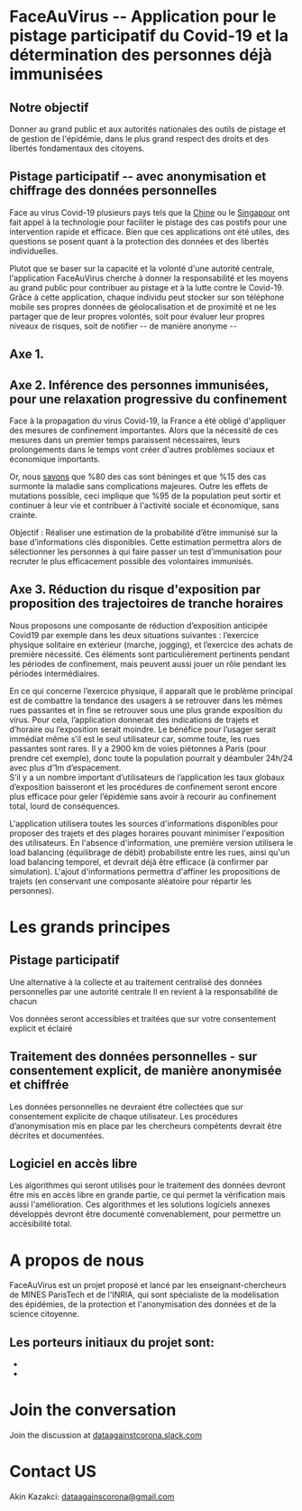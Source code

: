 # FaceAuVirus -- Application pour le pistage participatif du Covid-19 et la détermination des personnes déjà immunisées

## Notre objectif
Donner au grand public et aux autorités nationales des outils de pistage et de gestion de l'épidémie, dans le plus grand respect des droits et des libertés fondamentaux des citoyens.

## Pistage participatif -- avec anonymisation et chiffrage des données personnelles
Face au virus Covid-19 plusieurs pays tels que la [Chine](https://www.futura-sciences.com/tech/actualites/technologie-chine-debauche-technologies-faire-face-epidemie-coronavirus-79629/) ou le [Singapour](https://www.tech.gov.sg/media/technews/tracetogether-behind-the-scenes-look-at-its-development-process) ont fait appel à la technologie pour faciliter le pistage des cas postifs pour une intervention rapide et efficace. Bien que ces applications ont été utiles, des questions se posent quant à la protection des données et des libertés individuelles.

Plutot que se baser sur la capacité et la volonté d'une autorité centrale, l'application FaceAuVirus cherche à donner la responsabilité et les moyens au grand public pour contribuer au pistage et à la lutte contre le Covid-19. Grâce à cette application, chaque individu peut stocker sur son téléphone mobile ses propres données de géolocalisation et de proximité et ne les partager que de leur propres volontés, soit pour évaluer leur propres niveaux de risques, soit de notifier -- de manière anonyme --

## Axe 1. 

## Axe 2. Inférence des personnes immunisées, pour une relaxation progressive du confinement
Face à la propagation du virus Covid-19, la France a été obligé d'appliquer des mesures de confinement importantes. Alors que  la nécessité de ces mesures dans un premier temps paraissent nécessaires, leurs prolongements dans le temps vont créer d'autres problèmes sociaux et économique importants. 

Or, nous [savons](https://www.who.int/docs/default-source/coronaviruse/situation-reports/20200306-sitrep-46-covid-19.pdf?sfvrsn=96b04adf_2) que %80 des cas sont béninges et que %15 des cas surmonte la maladie sans complications majeures. Outre les effets de mutations possible, ceci implique que %95 de la population peut sortir et continuer à leur vie et contribuer à l'activité sociale et économique, sans crainte.

Objectif : Réaliser une estimation de la probabilité d’être immunisé sur la base d’informations clés disponibles. Cette estimation permettra alors de sélectionner les personnes à qui faire passer un test d’immunisation pour recruter le plus efficacement possible des volontaires immunisés.

## Axe 3. Réduction du risque d'exposition par proposition des trajectoires de tranche horaires

Nous proposons une composante de réduction d’exposition anticipée Covid19 par exemple dans les deux situations suivantes : l’exercice physique solitaire en extérieur (marche, jogging), et l’exercice des achats de première nécessité. Ces éléments sont particulièrement pertinents pendant les périodes de confinement, mais peuvent aussi jouer un rôle pendant les périodes intermédiaires.

En ce qui concerne l’exercice physique, il apparaît que le problème principal est de combattre la tendance des usagers à se retrouver dans les mêmes rues passantes et in fine se retrouver sous une plus grande exposition du virus. Pour cela, l’application donnerait des indications de trajets et d’horaire ou l’exposition serait moindre. Le bénéfice pour l’usager serait immédiat même s’il est le seul utilisateur car, somme toute, les rues passantes sont rares. Il y a 2900 km de voies piétonnes à Paris (pour prendre cet exemple), donc toute la population pourrait y déambuler 24h/24 avec plus d’1m d’espacement.  
S’il y a un nombre important d’utilisateurs de l’application les taux globaux d’exposition baisseront et les procédures de confinement seront encore plus efficace pour geler l’épidémie sans avoir à recourir au confinement total, lourd de conséquences.

L'application utilisera toutes les sources d'informations disponibles pour proposer des trajets et des plages horaires pouvant minimiser l'exposition des utilisateurs. En l'absence d'information, une première version utilisera le load balancing (équilibrage de débit) probabiliste entre les rues, ainsi qu'un load balancing temporel, et devrait déjà être efficace (à confirmer par simulation). L'ajout d'informations permettra d'affiner les propositions de trajets (en conservant une composante aléatoire pour répartir les personnes).


# Les grands principes

## Pistage participatif
Une alternative à la collecte et au traitement centralisé des données personnelles par une autorité centrale  Il en revient à la responsabilité de chacun

Vos données seront accessibles et traitées que sur votre consentement explicit et éclairé

## Traitement des données personnelles - sur consentement explicit, de manière anonymisée et chiffrée
Les données personnelles ne devraient être collectées que sur consentement explicite de chaque utilisateur. Les procédures d’anonymisation mis en place par les chercheurs compétents devrait être décrites et documentées.

## Logiciel en accès libre
Les algorithmes qui seront utilisés pour le traitement des données devront être mis en accès libre en grande partie, ce qui permet la vérification mais aussi l'amélioration. Ces algorithmes et les solutions logiciels annexes développés devront être documenté convenablement, pour permettre un accésibilité total. 


# A propos de nous
FaceAuVirus est un projet proposé et lancé par les enseignant-chercheurs de MINES ParisTech et de l'INRIA, qui sont spécialiste de la modélisation des épidémies, de la protection et l'anonymisation des données et de la science citoyenne.

Les porteurs initiaux du projet sont:
-
-
-






# Join the conversation
Join the discussion at [dataagainstcorona.slack.com](corona-ml.slack.com)

# Contact US
Akin Kazakci: [dataagainscorona@gmail.com](dataagainstcorona@gmail.com)
